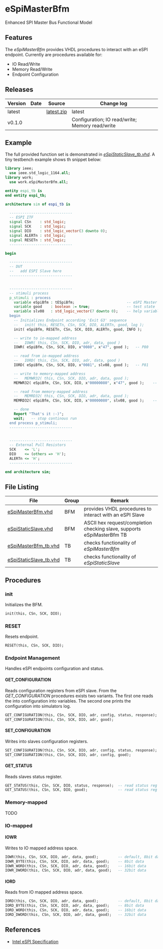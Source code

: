 # eSpiMasterBfm
Enhanced SPI Master Bus Functional Model


## Features

The _eSpiMasterBfm_ provides VHDL procedures to interact with an eSPI endpoint.
Currently are procedures available for:
 * IO Read/Write
 * Memory Read/Write
 * Endpoint Configuration


## Releases

| Version | Date       | Source                                                                                            | Change log                                      |
| ------- | ---------- | ------------------------------------------------------------------------------------------------- | ----------------------------------------------- |
| latest  |            | <a id="raw-url" href="https://github.com/akaeba/eSpiMasterBfm/archive/master.zip ">latest.zip</a> | latest                                          |
| v0.1.0  |            |                                                                                                   | Configuration; IO read/write; Memory read/write |


## Example

The full provided function set is demonstrated in _[eSpiStaticSlave_tb.vhd](https://github.com/akaeba/eSpiMasterBfm/blob/master/tb/eSpiStaticSlave_tb.vhd)_.
A tiny testbench example shows th snippet below:

```vhdl
library ieee;
  use ieee.std_logic_1164.all;
library work;
  use work.eSpiMasterBfm.all;

entity espi_tb is
end entity espi_tb;

architecture sim of espi_tb is

  -----------------------------
  -- ESPI ITF
  signal CSn    : std_logic;
  signal SCK    : std_logic;
  signal DIO    : std_logic_vector(3 downto 0);
  signal ALERTn : std_logic;
  signal RESETn : std_logic;
  -----------------------------

begin

  -----------------------------
  -- DUT
  --   add ESPI Slave here
  -----------------------------


  -----------------------------
  -- stimuli process
  p_stimuli : process
    variable eSpiBfm : tESpiBfm;                        -- eSPI Master bfm Handle
    variable good    : boolean := true;                 -- test state
    variable slv08   : std_logic_vector(7 downto 0);    -- help variable
  begin
    -- Initializes Endpoint according 'Exit G3' sequence
    --   init( this, RESETn, CSn, SCK, DIO, ALERTn, good, log );
    init( eSpiBfm, RESETn, CSn, SCK, DIO, ALERTn, good, INFO );

    -- write to io-mapped address
    --   IOWR( this, CSn, SCK, DIO, adr, data, good )
    IOWR( eSpiBfm, CSn, SCK, DIO, x"0080", x"47", good );   -- P80

    -- read from io-mapped address
    --   IORD( this, CSn, SCK, DIO, adr, data, good )
    IORD( eSpiBfm, CSn, SCK, DIO, x"0081", slv08, good );   -- P81

    -- write to memory-mapped address
    --   MEMWR32( this, CSn, SCK, DIO, adr, data, good );
    MEMWR32( eSpiBfm, CSn, SCK, DIO, x"00000080", x"47", good );    -- byte write

    -- read from memory-mapped address
    --   MEMRD32( this, CSn, SCK, DIO, adr, data, good );
    MEMRD32( eSpiBfm, CSn, SCK, DIO, x"00000080", slv08, good );    -- byte read

    -- done
    Report "That's it :-)";
    wait;   -- stop continous run
  end process p_stimuli;
  -----------------------------


  -----------------------------
  -- External Pull Resistors
  SCK    <= 'L';
  DIO    <= (others => 'H');
  ALERTn <= 'H';
  -----------------------------

end architecture sim;
```


## File Listing

| File                                                                                                    | Group | Remark                                                                 |
| ------------------------------------------------------------------------------------------------------- | ----- | ---------------------------------------------------------------------- |
| [eSpiMasterBfm.vhd](https://github.com/akaeba/eSpiMasterBfm/blob/master/bfm/eSpiMasterBfm.vhd)          | BFM   | provides VHDL procedures to interact with an eSPI Slave                |
| [eSpiStaticSlave.vhd](https://github.com/akaeba/eSpiMasterBfm/blob/master/bfm/eSpiStaticSlave.vhd)      | BFM   | ASCII hex request/completion checking slave, supports eSpiMasterBfm TB |
| [eSpiMasterBfm_tb.vhd](https://github.com/akaeba/eSpiMasterBfm/blob/master/tb/eSpiMasterBfm_tb.vhd)     | TB    | checks functionality of _eSpiMasterBfm_                                |
| [eSpiStaticSlave_tb.vhd](https://github.com/akaeba/eSpiMasterBfm/blob/master/tb/eSpiStaticSlave_tb.vhd) | TB    | checks functionality of _eSpiStaticSlave_                              |


## Procedures

### init

Initializes the BFM.
```vhdl
init(this, CSn, SCK, DIO);
```


### RESET

Resets endpoint.
```vhdl
RESET(this, CSn, SCK, DIO);
```



### Endpoint Management

Handles eSPI endpoints configuration and status.


#### GET_CONFIGURATION

Reads configuration registers from eSPI slave. From the _GET_CONFIGURATION_ procedures exists two variants.
The first one reads the into configuration into variables. The second one prints the configuration into
simulators log.

```vhdl
GET_CONFIGURATION(this, CSn, SCK, DIO, adr, config, status, response);  -- read into variables
GET_CONFIGURATION(this, CSn, SCK, DIO, adr, good);                      -- print to console
```


#### SET_CONFIGURATION

Writes into slaves configuration registers.

```vhdl
SET_CONFIGURATION(this, CSn, SCK, DIO, adr, config, status, response);  -- propagates slaves status regs back
SET_CONFIGURATION(this, CSn, SCK, DIO, adr, config, good);              -- evaluated for success via good
```


#### GET_STATUS

Reads slaves status register.

```vhdl
GET_STATUS(this, CSn, SCK, DIO, status, response);  -- read status reg into variable
GET_STATUS(this, CSn, SCK, DIO, good);              -- read status reg and print interpretation to console
```



### Memory-mapped

TODO



### IO-mapped

#### IOWR

Writes to IO mapped address space.

```vhdl
IOWR(this, CSn, SCK, DIO, adr, data, good);         -- default, 8bit data
IOWR_BYTE(this, CSn, SCK, DIO, adr, data, good);    -- 8bit data
IOWR_WORD(this, CSn, SCK, DIO, adr, data, good);    -- 16bit data
IOWR_DWORD(this, CSn, SCK, DIO, adr, data, good);   -- 32bit data
```


#### IORD

Reads from IO mapped address space.

```vhdl
IORD(this, CSn, SCK, DIO, adr, data, good);         -- default, 8bit data
IORD_BYTE(this, CSn, SCK, DIO, adr, data, good);    -- 8bit data
IORD_WORD(this, CSn, SCK, DIO, adr, data, good);    -- 16bit data
IORD_DWORD(this, CSn, SCK, DIO, adr, data, good);   -- 32bit data
```


## References

 * [Intel eSPI Specification](https://www.intel.com/content/dam/support/us/en/documents/software/chipset-software/327432-004_espi_base_specification_rev1.0_cb.pdf)
